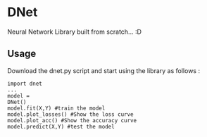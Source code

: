 # DNet
Neural Network Library built from scratch... :D

## Usage

Download the dnet.py script and start using the library as follows :

<code>import dnet</code><br>
<code>...</code><br>
<code>model = DNet()</code><br>
<code>model.fit(X,Y) #train the model</code><br>
<code>model.plot_losses() #Show the loss curve</code><br>
<code>model.plot_acc() #Show the accuracy curve</code><br>
<code>model.predict(X,Y) #test the model</code>
